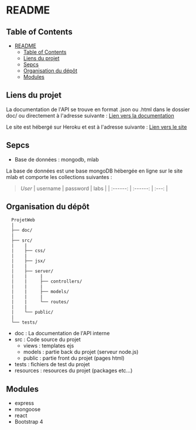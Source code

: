 # README

## Table of Contents

- [README](#readme)
  - [Table of Contents](#table-of-contents)
  - [Liens du projet](#liens-du-projet)
  - [Sepcs](#sepcs)
  - [Organisation du dépôt](#organisation-du-d%C3%A9p%C3%B4t)
  - [Modules](#modules)

## Liens du projet

La documentation de l'API se trouve en format .json ou .html dans le dossier doc/
ou directement à l'adresse suivante :
[Lien vers la documentation](http://julien.pilleux.emi.u-bordeaux.fr/doc/doc.html)

Le site est hébergé sur Heroku et est à l'adresse suivante :
[Lien vers le site](https://collab-lab.herokuapp.com/)

## Sepcs

- Base de données : mongodb, mlab

La base de données est une base mongoDB hébergée en ligne sur le site mlab et
comporte les collections suivantes :

> _User_
> | username | password | labs |
> | :------: | :------: | :---: |

## Organisation du dépôt

```
  ProjetWeb
  |
  ├── doc/
  |
  ├── src/
  |    |
  |    ├── css/
  |    |
  |    ├── jsx/
  |    |
  |    ├── server/
  |    |     |
  |    |     ├── controllers/
  |    |     |
  |    |     ├── models/
  |    |     |
  |    |     └── routes/
  |    |
  |    └── public/
  |
  └── tests/
```

- doc : La documentation de l'API interne
- src : Code source du projet
  - views : templates ejs
  - models : partie back du projet (serveur node.js)
  - public : partie front du projet (pages html)
- tests : fichiers de test du projet
- resources : resources du projet (packages etc...)

## Modules

- express
- mongoose
- react
- Bootstrap 4
